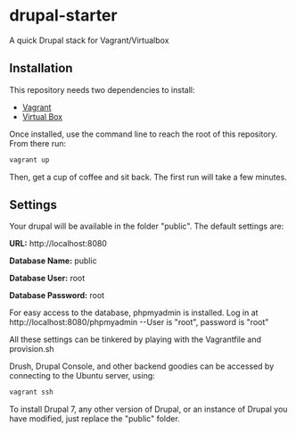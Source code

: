 # drupal-starter
A quick Drupal stack for Vagrant/Virtualbox

## Installation

This repository needs two dependencies to install:
- [Vagrant](https://www.vagrantup.com/downloads.html)
- [Virtual Box](https://www.virtualbox.org/wiki/Downloads)

Once installed, use the command line to reach the root of this repository. From there run:

```bash
vagrant up
```

Then, get a cup of coffee and sit back. The first run will take a few minutes.

## Settings
Your drupal will be available in the folder "public".
The default settings are:

**URL:** http://localhost:8080

**Database Name:** public

**Database User:** root

**Database Password:** root


For easy access to the database, phpmyadmin is installed. Log in at http://localhost:8080/phpmyadmin --User is "root", password is "root"

All these settings can be tinkered by playing with the Vagrantfile and provision.sh

Drush, Drupal Console, and other backend goodies can be accessed by connecting to the Ubuntu server, using:

```bash
vagrant ssh
```

To install Drupal 7, any other version of Drupal, or an instance of Drupal you have modified, just replace the "public" folder.
